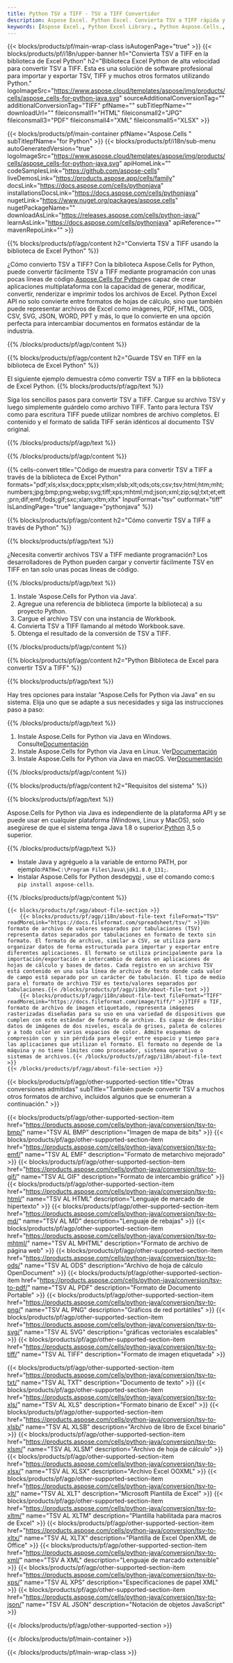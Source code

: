 ```yaml
---
title: Python TSV a TIFF - TSV a TIFF Convertidor
description: Aspose Excel. Python Excel. Convierta TSV a TIFF rápida y fácilmente con Aspose.Cells. Python TSV a TIFF. Python Guarde TSV en TIFF. Guarde TSV como 076112 3481 usando la biblioteca Excel Python.
keywords: [Aspose Excel., Python Excel Library., Python Aspose.Cells., Convert TSV to TIFF in Python Excel Library., Save TSV to TIFF using Python Excel Library., Python TSV to TIFF saveformat., TSV to TIFF Converter., Python Save TSV as TIFF]
---
```

{{< blocks/products/pf/main-wrap-class isAutogenPage="true" >}}
{{< blocks/products/pf/i18n/upper-banner h1="Convierta TSV a TIFF en la biblioteca de Excel Python" h2="Biblioteca Excel Python de alta velocidad para convertir TSV a TIFF. Esta es una solución de software profesional para importar y exportar TSV, TIFF y muchos otros formatos utilizando Python." logoImageSrc="https://www.aspose.cloud/templates/aspose/img/products/cells/aspose_cells-for-python-java.svg" sourceAdditionalConversionTag="" additionalConversionTag="TIFF" pfName="" subTitlepfName="" downloadUrl="" fileiconsmall1="HTML" fileiconsmall2="JPG" fileiconsmall3="PDF" fileiconsmall4="XML" fileiconsmall5="XLSX" >}}

{{< blocks/products/pf/main-container pfName="Aspose.Cells " subTitlepfName="for Python" >}}
{{< blocks/products/pf/i18n/sub-menu autoGeneratedVersion="true" logoImageSrc="https://www.aspose.cloud/templates/aspose/img/products/cells/aspose_cells-for-python-java.svg" apiHomeLink="" codeSamplesLink="https://github.com/aspose-cells" liveDemosLink="https://products.aspose.app/cells/family" docsLink="https://docs.aspose.com/cells/pythonjava" installationsDocsLink="https://docs.aspose.com/cells/pythonjava" nugetLink="https://www.nuget.org/packages/aspose.cells" nugetPackageName="" downloadAsLink="https://releases.aspose.com/cells/python-java/" learnAsLink="https://docs.aspose.com/cells/pythonjava" apiReference="" mavenRepoLink="" >}}


{{% blocks/products/pf/agp/content h2="Convierta TSV a TIFF usando la biblioteca de Excel Python" %}}

 ¿Cómo convierto TSV a TIFF? Con la biblioteca Aspose.Cells for Python, puede convertir fácilmente TSV a TIFF mediante programación con unas pocas líneas de código.[Aspose.Cells for Python](https://pypi.org/project/aspose-cells)es capaz de crear aplicaciones multiplataforma con la capacidad de generar, modificar, convertir, renderizar e imprimir todos los archivos de Excel. Python Excel API no solo convierte entre formatos de hojas de cálculo, sino que también puede representar archivos de Excel como imágenes, PDF, HTML, ODS, CSV, SVG, JSON, WORD, PPT y más, lo que lo convierte en una opción perfecta para intercambiar documentos en formatos estándar de la industria.
 
{{% /blocks/products/pf/agp/content %}}

{{% blocks/products/pf/agp/content h2="Guarde TSV en TIFF en la biblioteca de Excel Python" %}}

El siguiente ejemplo demuestra cómo convertir TSV a TIFF en la biblioteca de Excel Python.
{{% blocks/products/pf/agp/text %}}

Siga los sencillos pasos para convertir TSV a TIFF. Cargue su archivo TSV y luego simplemente guárdelo como archivo TIFF. Tanto para lectura TSV como para escritura TIFF puede utilizar nombres de archivo completos. El contenido y el formato de salida TIFF serán idénticos al documento TSV original.

{{% /blocks/products/pf/agp/text %}}

{{% /blocks/products/pf/agp/content %}}

{{% cells-convert title="Código de muestra para convertir TSV a TIFF a través de la biblioteca de Excel Python" formats="pdf;xls;xlsx;docx;pptx;xlsm;xlsb;xlt;ods;ots;csv;tsv;html;htm;mht;numbers;jpg;bmp;png;webp;svg;tiff;xps;mhtml;md;json;xml;zip;sql;txt;et;ett;prn;dif;emf;fods;gif;sxc;xlam;xltm;xltx" InputFormat="tsv" outformat="tiff" IsLandingPage="true" language="pythonjava" %}}

{{% blocks/products/pf/agp/content h2="Cómo convertir TSV a TIFF a través de Python" %}}

{{% blocks/products/pf/agp/text %}}

¿Necesita convertir archivos TSV a TIFF mediante programación? Los desarrolladores de Python pueden cargar y convertir fácilmente TSV en TIFF en tan solo unas pocas líneas de código.

{{% /blocks/products/pf/agp/text %}}

1.  Instale 'Aspose.Cells for Python via Java'.
1.  Agregue una referencia de biblioteca (importe la biblioteca) a su proyecto Python.
1.  Cargue el archivo TSV con una instancia de Workbook.
1.  Convierta TSV a TIFF llamando al método Workbook.save.
1.  Obtenga el resultado de la conversión de TSV a TIFF.

{{% /blocks/products/pf/agp/content %}}

{{% blocks/products/pf/agp/content h2="Python Biblioteca de Excel para convertir TSV a TIFF" %}}

{{% blocks/products/pf/agp/text %}}

Hay tres opciones para instalar "Aspose.Cells for Python via Java" en su sistema. Elija uno que se adapte a sus necesidades y siga las instrucciones paso a paso:

{{% /blocks/products/pf/agp/text %}}

1.  Instale Aspose.Cells for Python via Java en Windows. Consulte[Documentación](https://docs.aspose.com/cells/python-java/getting-started/#windows)
1.  Instale Aspose.Cells for Python via Java en Linux. Ver[Documentación](https://docs.aspose.com/cells/python-java/getting-started/#linux)
1.  Instale Aspose.Cells for Python via Java en macOS. Ver[Documentación](https://docs.aspose.com/cells/python-java/getting-started/#macos)

{{% /blocks/products/pf/agp/content %}}

{{% blocks/products/pf/agp/content h2="Requisitos del sistema" %}}

{{% blocks/products/pf/agp/text %}}

Aspose.Cells for Python via Java es independiente de la plataforma API y se puede usar en cualquier plataforma (Windows, Linux y MacOS), solo asegúrese de que el sistema tenga Java 1.8 o superior.[Python](https://www.python.org/downloads/) 3,5 o superior.
 
{{% /blocks/products/pf/agp/text %}}

-  Instale Java y agréguelo a la variable de entorno PATH, por ejemplo:<code>PATH=C:\Program Files\Java\jdk1.8.0_131;</code>.
-  Instalar Aspose.Cells for Python desde<a href="https://pypi.org/project/aspose-cells/">pypi</a> , use el comando como:<code>$ pip install aspose-cells</code>.

{{% /blocks/products/pf/agp/content %}}

<!-- aboutfile Starts -->
    {{< blocks/products/pf/agp/about-file-section >}}
        {{< blocks/products/pf/agp/i18n/about-file-text fileFormat="TSV" readMoreLink="https://docs.fileformat.com/spreadsheet/tsv/" >}}Un formato de archivo de valores separados por tabulaciones (TSV) representa datos separados por tabulaciones en formato de texto sin formato. El formato de archivo, similar a CSV, se utiliza para organizar datos de forma estructurada para importar y exportar entre diferentes aplicaciones. El formato se utiliza principalmente para la importación/exportación e intercambio de datos en aplicaciones de hojas de cálculo y bases de datos. Cada registro en un archivo TSV está contenido en una sola línea de archivo de texto donde cada valor de campo está separado por un carácter de tabulación. El tipo de medio para el formato de archivo TSV es texto/valores separados por tabulaciones.{{< /blocks/products/pf/agp/i18n/about-file-text >}}
        {{< blocks/products/pf/agp/i18n/about-file-text fileFormat="TIFF" readMoreLink="https://docs.fileformat.com/image/tiff/" >}}TIFF o TIF, formato de archivo de imagen etiquetado, representa imágenes rasterizadas diseñadas para su uso en una variedad de dispositivos que cumplen con este estándar de formato de archivo. Es capaz de describir datos de imágenes de dos niveles, escala de grises, paleta de colores y a todo color en varios espacios de color. Admite esquemas de compresión con y sin pérdida para elegir entre espacio y tiempo para las aplicaciones que utilizan el formato. El formato no depende de la máquina y no tiene límites como procesador, sistema operativo o sistemas de archivos.{{< /blocks/products/pf/agp/i18n/about-file-text >}}
    {{< /blocks/products/pf/agp/about-file-section >}}
<!-- aboutfile Ends -->

{{< blocks/products/pf/agp/other-supported-section title="Otras conversiones admitidas" subTitle="También puede convertir TSV a muchos otros formatos de archivo, incluidos algunos que se enumeran a continuación." >}}

{{< blocks/products/pf/agp/other-supported-section-item href="https://products.aspose.com/cells/python-java/conversion/tsv-to-bmp/" name="TSV AL BMP" description="Imagen de mapa de bits" >}}
{{< blocks/products/pf/agp/other-supported-section-item href="https://products.aspose.com/cells/python-java/conversion/tsv-to-emf/" name="TSV AL EMF" description="Formato de metarchivo mejorado" >}}
{{< blocks/products/pf/agp/other-supported-section-item href="https://products.aspose.com/cells/python-java/conversion/tsv-to-gif/" name="TSV AL GIF" description="Formato de intercambio gráfico" >}}
{{< blocks/products/pf/agp/other-supported-section-item href="https://products.aspose.com/cells/python-java/conversion/tsv-to-html/" name="TSV AL HTML" description="Lenguaje de marcado de hipertexto" >}}
{{< blocks/products/pf/agp/other-supported-section-item href="https://products.aspose.com/cells/python-java/conversion/tsv-to-md/" name="TSV AL MD" description="Lenguaje de rebajas" >}}
{{< blocks/products/pf/agp/other-supported-section-item href="https://products.aspose.com/cells/python-java/conversion/tsv-to-mhtml/" name="TSV AL MHTML" description="Formato de archivo de página web" >}}
{{< blocks/products/pf/agp/other-supported-section-item href="https://products.aspose.com/cells/python-java/conversion/tsv-to-ods/" name="TSV AL ODS" description="Archivo de hoja de cálculo OpenDocument" >}}
{{< blocks/products/pf/agp/other-supported-section-item href="https://products.aspose.com/cells/python-java/conversion/tsv-to-pdf/" name="TSV AL PDF" description="Formato de Documento Portable" >}}
{{< blocks/products/pf/agp/other-supported-section-item href="https://products.aspose.com/cells/python-java/conversion/tsv-to-png/" name="TSV AL PNG" description="Gráficos de red portátiles" >}}
{{< blocks/products/pf/agp/other-supported-section-item href="https://products.aspose.com/cells/python-java/conversion/tsv-to-svg/" name="TSV AL SVG" description="gráficas vectoriales escalables" >}}
{{< blocks/products/pf/agp/other-supported-section-item href="https://products.aspose.com/cells/python-java/conversion/tsv-to-tiff/" name="TSV AL TIFF" description="Formato de imagen etiquetada" >}}

{{< blocks/products/pf/agp/other-supported-section-item href="https://products.aspose.com/cells/python-java/conversion/tsv-to-txt/" name="TSV AL TXT" description="Documento de texto" >}}
{{< blocks/products/pf/agp/other-supported-section-item href="https://products.aspose.com/cells/python-java/conversion/tsv-to-xls/" name="TSV AL XLS" description="Formato binario de Excel" >}}
{{< blocks/products/pf/agp/other-supported-section-item href="https://products.aspose.com/cells/python-java/conversion/tsv-to-xlsb/" name="TSV AL XLSB" description="Archivo de libro de Excel binario" >}}
{{< blocks/products/pf/agp/other-supported-section-item href="https://products.aspose.com/cells/python-java/conversion/tsv-to-xlsm/" name="TSV AL XLSM" description="Archivo de hoja de cálculo" >}}
{{< blocks/products/pf/agp/other-supported-section-item href="https://products.aspose.com/cells/python-java/conversion/tsv-to-xlsx/" name="TSV AL XLSX" description="Archivo Excel OOXML" >}}
{{< blocks/products/pf/agp/other-supported-section-item href="https://products.aspose.com/cells/python-java/conversion/tsv-to-xlt/" name="TSV AL XLT" description="Microsoft Plantilla de Excel" >}}
{{< blocks/products/pf/agp/other-supported-section-item href="https://products.aspose.com/cells/python-java/conversion/tsv-to-xltm/" name="TSV AL XLTM" description="Plantilla habilitada para macros de Excel" >}}
{{< blocks/products/pf/agp/other-supported-section-item href="https://products.aspose.com/cells/python-java/conversion/tsv-to-xltx/" name="TSV AL XLTX" description="Plantilla de Excel OpenXML de Office" >}}
{{< blocks/products/pf/agp/other-supported-section-item href="https://products.aspose.com/cells/python-java/conversion/tsv-to-xml/" name="TSV A XML" description="Lenguaje de marcado extensible" >}}
{{< blocks/products/pf/agp/other-supported-section-item href="https://products.aspose.com/cells/python-java/conversion/tsv-to-xps/" name="TSV AL XPS" description="Especificaciones de papel XML" >}}
{{< blocks/products/pf/agp/other-supported-section-item href="https://products.aspose.com/cells/python-java/conversion/tsv-to-json/" name="TSV AL JSON" description="Notación de objetos JavaScript" >}}

{{< /blocks/products/pf/agp/other-supported-section >}}

{{< /blocks/products/pf/main-container >}}
    
{{< /blocks/products/pf/main-wrap-class >}}
